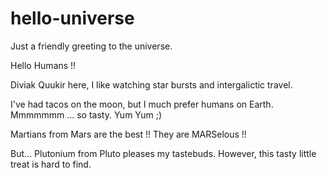 # hello-universe
Just a friendly greeting to the universe. 

Hello Humans !!

Diviak Quukir here, I like watching star bursts and intergalictic travel.

I've had tacos on the moon, but I much prefer humans on Earth. 
Mmmmmmm ... so tasty.  Yum Yum ;) 

Martians from Mars are the best !!  They are MARSelous !!

But... Plutonium from Pluto pleases my tastebuds.  However, this tasty little treat is hard to find.
